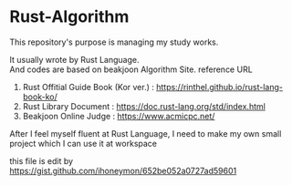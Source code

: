 # Rust-Algorithm

This repository's purpose is managing my study works.

  It usually wrote by Rust Language.   
  And codes are based on beakjoon Algorithm Site. 
  reference URL 
  1. Rust Offitial Guide Book (Kor ver.) : https://rinthel.github.io/rust-lang-book-ko/ 
  2. Rust Library Document : https://doc.rust-lang.org/std/index.html 
  3. Beakjoon Online Judge : https://www.acmicpc.net/ 

  After I feel myself fluent at Rust Language, I need to make my own small project which I can use it at workspace

  this file is edit by https://gist.github.com/ihoneymon/652be052a0727ad59601
